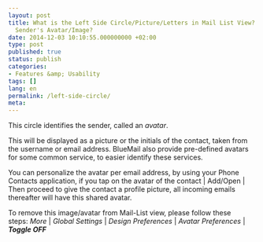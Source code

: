 ```yaml
---
layout: post
title: What is the Left Side Circle/Picture/Letters in Mail List View? How to Remove
  Sender's Avatar/Image?
date: 2014-12-03 10:10:55.000000000 +02:00
type: post
published: true
status: publish
categories:
- Features &amp; Usability
tags: []
lang: en
permalink: /left-side-circle/
meta:
---
```


This circle identifies the sender, called an *avatar*.

This will be displayed as a picture or the initials of the contact, taken from the username or email address. BlueMail also provide pre-defined avatars for some common service, to easier identify these services.

You can personalize the avatar per email address, by using your Phone Contacts application, if you tap on the avatar of the contact \| Add/Open \| Then proceed to give the contact a profile picture, all incoming emails thereafter will have this shared avatar.

To remove this image/avatar from Mail-List view, please follow these steps: *More* \| *Global Settings* \| *Design Preferences* \| *Avatar Preferences* \| ***Toggle OFF***